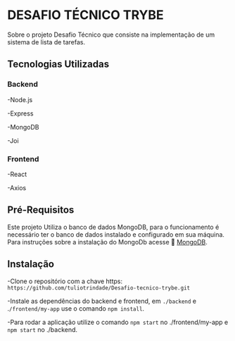 # DESAFIO TÉCNICO TRYBE

Sobre o projeto
Desafio Técnico que consiste na implementação de um sistema de lista de tarefas.

## Tecnologias Utilizadas

### Backend

-Node.js

-Express

-MongoDB

-Joi

### Frontend

-React

-Axios

## Pré-Requisitos

Este projeto Utiliza o banco de dados MongoDB, para o funcionamento é necessário ter o banco de dados instalado e configurado em sua máquina. Para instruções sobre a instalação do MongoDb acesse :link: [MongoDB](https://www.mongodb.com/pt-br/1).

## Instalação

-Clone o repositório com a chave https: `https://github.com/tuliotrindade/Desafio-tecnico-trybe.git`

-Instale as dependências do backend e frontend, em `./backend`  e .`/frontend/my-app` use o comando `npm install`.

-Para rodar a aplicação utilize o comando `npm start` no ./frontend/my-app e `npm start` no ./backend.

